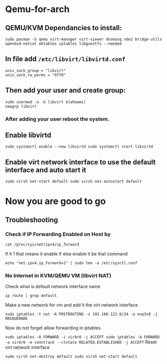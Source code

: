 # Qemu-for-arch

## QEMU/KVM Dependancies to install:

``sudo pacman -S qemu virt-manager virt-viewer dnsmasq vde2 bridge-utils openbsd-netcat ebtables iptables libguestfs --needed``

## In file add `/etc/libvirt/libvirtd.conf`

```
unix_sock_group = "libvirt"
unix_sock_rw_perms = "0770"
```
## Then add your user and create group:

```
sudo usermod -a -G libvirt $(whoami)
newgrp libvirt
```

### After adding your user reboot the system.

## Enable libvirtd 

``
sudo systemctl enable --now libvirtd
sudo systemctl start libvirtd
``
## Enable virt network interface to use the default interface and auto start it 

``
sudo virsh net-start default
sudo virsh net-autostart default
``

# Now you are good to go 

## Troubleshooting 

### Check if IP Forwarding Enabled on Host by 

``
cat /proc/sys/net/ipv4/ip_forward
``

If it 1 that means it enable if else enable it be that command 

``
echo "net.ipv4.ip_forward=1" | sudo tee -a /etc/sysctl.conf
``

###  No Internet in KVM/QEMU VM (libvirt NAT) 

Check what is default network interface name

``
ip route | grep default
``

Make a new network for vm and add it the virt network interface  

``
sudo iptables -t nat -A POSTROUTING -s 192.168.122.0/24 -o enp3s0 -j MASQUERADE
``

Now do not forget allow forwarding in iptables

``
sudo iptables -A FORWARD -i virbr0 -j ACCEPT
sudo iptables -A FORWARD -o virbr0 -m conntrack --ctstate RELATED,ESTABLISHED -j ACCEPT
``
Reset virt network interface 

``
sudo virsh net-destroy default
sudo virsh net-start default
``
